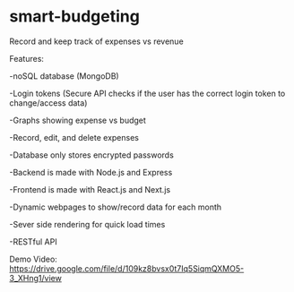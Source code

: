 # smart-budgeting
Record and keep track of expenses vs revenue

Features:

-noSQL database (MongoDB)

-Login tokens (Secure API checks if the user has the correct login token to change/access data)

-Graphs showing expense vs budget

-Record, edit, and delete expenses

-Database only stores encrypted passwords

-Backend is made with Node.js and Express

-Frontend is made with React.js and Next.js

-Dynamic webpages to show/record data for each month

-Sever side rendering for quick load times

-RESTful API

Demo Video: https://drive.google.com/file/d/109kz8bvsx0t7Iq5SiqmQXMO5-3_XHng1/view
